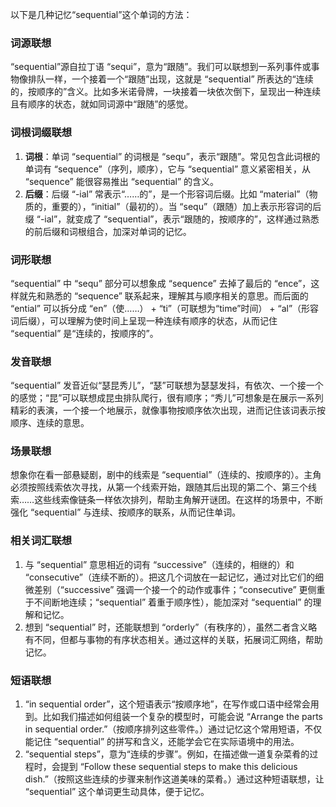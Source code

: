 以下是几种记忆“sequential”这个单词的方法：

### 词源联想
“sequential”源自拉丁语 “sequi”，意为“跟随”。我们可以联想到一系列事件或事物像排队一样，一个接着一个“跟随”出现，这就是 “sequential” 所表达的“连续的，按顺序的”含义。比如多米诺骨牌，一块接着一块依次倒下，呈现出一种连续且有顺序的状态，就如同词源中“跟随”的感觉。

### 词根词缀联想
1. **词根**：单词 “sequential” 的词根是 “sequ”，表示“跟随”。常见包含此词根的单词有 “sequence”（序列，顺序），它与 “sequential” 意义紧密相关，从 “sequence” 能很容易推出 “sequential” 的含义。
2. **后缀**：后缀 “-ial” 常表示“……的”，是一个形容词后缀。比如 “material”（物质的，重要的），“initial”（最初的）。当 “sequ”（跟随）加上表示形容词的后缀 “-ial”，就变成了 “sequential”，表示“跟随的，按顺序的”，这样通过熟悉的前后缀和词根组合，加深对单词的记忆。

### 词形联想
“sequential” 中 “sequ” 部分可以想象成 “sequence” 去掉了最后的 “ence”，这样就先和熟悉的 “sequence” 联系起来，理解其与顺序相关的意思。而后面的 “ential” 可以拆分成 “en”（使……） + “ti”（可联想为“time”时间） + “al”（形容词后缀），可以理解为使时间上呈现一种连续有顺序的状态，从而记住 “sequential” 是“连续的，按顺序的”。

### 发音联想
“sequential” 发音近似“瑟昆秀儿”，“瑟”可联想为瑟瑟发抖，有依次、一个接一个的感觉；“昆”可以联想成昆虫排队爬行，很有顺序；“秀儿”可想象是在展示一系列精彩的表演，一个接一个地展示，就像事物按顺序依次出现，进而记住该词表示按顺序、连续的意思。

### 场景联想
想象你在看一部悬疑剧，剧中的线索是 “sequential”（连续的、按顺序的）。主角必须按照线索依次寻找，从第一个线索开始，跟随其后出现的第二个、第三个线索……这些线索像链条一样依次排列，帮助主角解开谜团。在这样的场景中，不断强化 “sequential” 与连续、按顺序的联系，从而记住单词。

### 相关词汇联想
1. 与 “sequential” 意思相近的词有 “successive”（连续的，相继的）和 “consecutive”（连续不断的）。把这几个词放在一起记忆，通过对比它们的细微差别（“successive” 强调一个接一个的动作或事件；“consecutive” 更侧重于不间断地连续；“sequential” 着重于顺序性），能加深对 “sequential” 的理解和记忆。
2. 想到 “sequential” 时，还能联想到 “orderly”（有秩序的），虽然二者含义略有不同，但都与事物的有序状态相关。通过这样的关联，拓展词汇网络，帮助记忆。

### 短语联想
1. “in sequential order”，这个短语表示“按顺序地”，在写作或口语中经常会用到。比如我们描述如何组装一个复杂的模型时，可能会说 “Arrange the parts in sequential order.”（按顺序排列这些零件。）通过记忆这个常用短语，不仅能记住 “sequential” 的拼写和含义，还能学会它在实际语境中的用法。
2. “sequential steps”，意为“连续的步骤”。例如，在描述做一道复杂菜肴的过程时，会提到 “Follow these sequential steps to make this delicious dish.”（按照这些连续的步骤来制作这道美味的菜肴。）通过这种短语联想，让 “sequential” 这个单词更生动具体，便于记忆。 